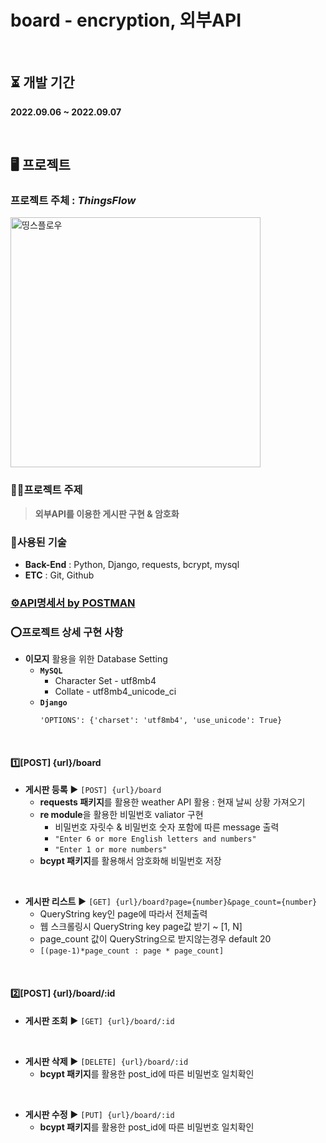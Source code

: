 # board - encryption, 외부API

</br>

## ⏳ 개발 기간
**2022.09.06 ~ 2022.09.07**

</br>
  
## 🖥️ 프로젝트


### 프로젝트 주체 : *ThingsFlow*

[<img src='https://krafton.com/wp-content/uploads/2022/08/thingsflow_brandmark_Primary_RGB.png' alt='띵스플로우' width="400px"/>](https://krafton.com/studios/thingsflow/)


### ✍🏻프로젝트 주제

> **외부API를 이용한 게시판 구현 & 암호화**

### 🧹사용된 기술
- **Back-End** : Python, Django, requests, bcrypt, mysql
- **ETC** : Git, Github

### [⚙️API명세서 by POSTMAN](https://documenter.getpostman.com/view/20321788/VV4zQFUQ) 


### ⭕프로젝트 상세 구현 사항

- **이모지** 활용을 위한 Database Setting
  - **`MySQL`**
    - Character Set - utf8mb4
    - Collate - utf8mb4_unicode_ci
  - **`Django`**
    ```
    'OPTIONS': {'charset': 'utf8mb4', 'use_unicode': True}
    ```
<br/>

#### 1️⃣[POST] {url}/board
- **게시판 등록**  ▶️  `[POST] {url}/board`
  - **requests 패키지**를 활용한 weather API 활용 : 현재 날씨 상황 가져오기
  - **re module**을 활용한 비밀번호 valiator 구현
    - 비밀번호 자릿수 & 비밀번호 숫자 포함에 따른 message 출력
    - `"Enter 6 or more English letters and numbers"`
    - `"Enter 1 or more numbers"`
  - **bcypt 패키지**를 활용해서 암호화해 비밀번호 저장
<br/>

- **게시판 리스트** ▶️ `[GET] {url}/board?page={number}&page_count={number}`
  - QueryString key인 page에 따라서 전체출력
  - 웹 스크롤링시 QueryString key page값 받기 ~ [1, N]
  - page_count 값이 QueryString으로 받지않는경우 default 20
  -  `[(page-1)*page_count : page * page_count]` 
<br/>

#### 2️⃣[POST] {url}/board/:id
- **게시판 조회** ▶️ `[GET] {url}/board/:id`
<br/>

- **게시판 삭제** ▶️ `[DELETE] {url}/board/:id`
  - **bcypt 패키지**를 활용한 post_id에 따른 비밀번호 일치확인
<br/>

- **게시판 수정** ▶️ `[PUT] {url}/board/:id`
  - **bcypt 패키지**를 활용한 post_id에 따른 비밀번호 일치확인
<br/>

